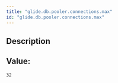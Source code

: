 ```yaml
---
title: "glide.db.pooler.connections.max"
id: "glide.db.pooler.connections.max"
---
```

## Description



## Value: 
```
32
```